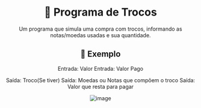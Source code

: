 <div align="center">
<h1>💸 Programa de Trocos</h1>
Um programa que simula uma compra com trocos, informando as notas/moedas usadas e sua quantidade.
</div>

<div align="center">
  <h2>🛒 Exemplo</h2>

Entrada: Valor
Entrada: Valor Pago

Saída: Troco(Se tiver)
Saída: Moedas ou Notas que compõem o troco
Saída: Valor que resta para pagar

![image](https://github.com/user-attachments/assets/bf9c695d-c168-4609-ab92-4b5925f949af)

</div>
